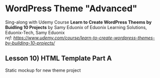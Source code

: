 # WordPress Theme "Advanced"
Sing-along with Udemy Course __Learn to Create WordPress Theems by Buidling 10 Projects__
by Samy Eduonix of Eduonix Learning Solutions, Eduonix-Tech, Samy Eduonix  
_ref: https://www.udemy.com/course/learn-to-create-wordpress-themes-by-building-10-projects/_

## Lesson 10) HTML Template Part A
Static mockup for new theme project
